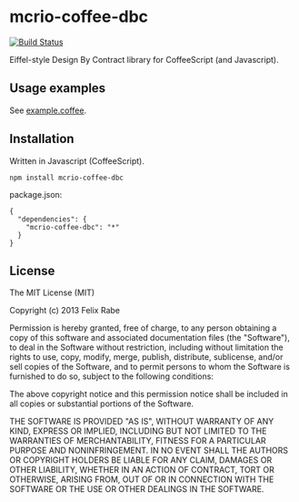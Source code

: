mcrio-coffee-dbc
================

[![Build Status](https://travis-ci.org/mcrio/coffee-dbc.png)](https://travis-ci.org/mcrio/coffee-dbc)

Eiffel-style Design By Contract library for CoffeeScript (and Javascript).



Usage examples
--------------

See [example.coffee](example.coffee).


Installation
------------

Written in Javascript (CoffeeScript).

    npm install mcrio-coffee-dbc

package.json:

    {
      "dependencies": {
        "mcrio-coffee-dbc": "*"
      }
    }


License
-------

The MIT License (MIT)

Copyright (c) 2013 Felix Rabe

Permission is hereby granted, free of charge, to any person obtaining a copy
of this software and associated documentation files (the "Software"), to deal
in the Software without restriction, including without limitation the rights
to use, copy, modify, merge, publish, distribute, sublicense, and/or sell
copies of the Software, and to permit persons to whom the Software is
furnished to do so, subject to the following conditions:

The above copyright notice and this permission notice shall be included in
all copies or substantial portions of the Software.

THE SOFTWARE IS PROVIDED "AS IS", WITHOUT WARRANTY OF ANY KIND, EXPRESS OR
IMPLIED, INCLUDING BUT NOT LIMITED TO THE WARRANTIES OF MERCHANTABILITY,
FITNESS FOR A PARTICULAR PURPOSE AND NONINFRINGEMENT. IN NO EVENT SHALL THE
AUTHORS OR COPYRIGHT HOLDERS BE LIABLE FOR ANY CLAIM, DAMAGES OR OTHER
LIABILITY, WHETHER IN AN ACTION OF CONTRACT, TORT OR OTHERWISE, ARISING FROM,
OUT OF OR IN CONNECTION WITH THE SOFTWARE OR THE USE OR OTHER DEALINGS IN
THE SOFTWARE.
